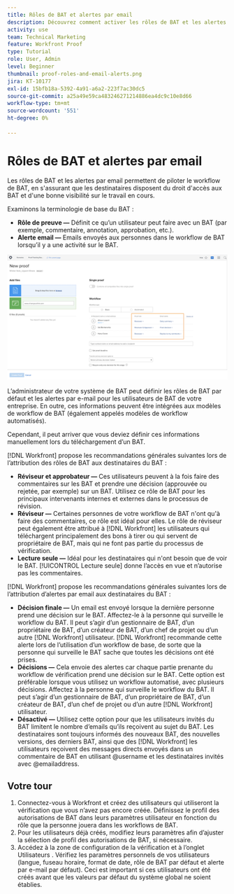 ```yaml
---
title: Rôles de BAT et alertes par email
description: Découvrez comment activer les rôles de BAT et les alertes par email appropriés pour que les destinataires du BAT aient accès aux bons à tirer et aient une bonne visibilité sur le travail effectué dans [!DNL  Workfront].
activity: use
team: Technical Marketing
feature: Workfront Proof
type: Tutorial
role: User, Admin
level: Beginner
thumbnail: proof-roles-and-email-alerts.png
jira: KT-10177
exl-id: 15bfb18a-5392-4a91-a6a2-223f7ac30dc5
source-git-commit: a25a49e59ca483246271214886ea4dc9c10e8d66
workflow-type: tm+mt
source-wordcount: '551'
ht-degree: 0%

---
```


# Rôles de BAT et alertes par email

Les rôles de BAT et les alertes par email permettent de piloter le workflow de BAT, en s&#39;assurant que les destinataires disposent du droit d&#39;accès aux BAT et d&#39;une bonne visibilité sur le travail en cours.

Examinons la terminologie de base du BAT :

* **Rôle de preuve —** Définit ce qu’un utilisateur peut faire avec un BAT (par exemple, commentaire, annotation, approbation, etc.).
* **Alerte email —** Emails envoyés aux personnes dans le workflow de BAT lorsqu’il y a une activité sur le BAT.

![Une image de la fonction [!UICONTROL Nouvelle preuve] avec la fenêtre [!UICONTROL Rôle BAT] et [!UICONTROL Alertes par email] en surbrillance.](assets/proof-roles-and-email-alerts.png)

L’administrateur de votre système de BAT peut définir les rôles de BAT par défaut et les alertes par e-mail pour les utilisateurs de BAT de votre entreprise. En outre, ces informations peuvent être intégrées aux modèles de workflow de BAT (également appelés modèles de workflow automatisés).

Cependant, il peut arriver que vous deviez définir ces informations manuellement lors du téléchargement d’un BAT.

[!DNL Workfront] propose les recommandations générales suivantes lors de l’attribution des rôles de BAT aux destinataires du BAT :

* **Réviseur et approbateur —** Ces utilisateurs peuvent à la fois faire des commentaires sur les BAT et prendre une décision (approuvée ou rejetée, par exemple) sur un BAT. Utilisez ce rôle de BAT pour les principaux intervenants internes et externes dans le processus de révision.
* **Réviseur —** Certaines personnes de votre workflow de BAT n&#39;ont qu&#39;à faire des commentaires, ce rôle est idéal pour elles. Le rôle de réviseur peut également être attribué à [!DNL Workfront] les utilisateurs qui téléchargent principalement des bons à tirer ou qui servent de propriétaire de BAT, mais qui ne font pas partie du processus de vérification.
* **Lecture seule —** Idéal pour les destinataires qui n&#39;ont besoin que de voir le BAT. [!UICONTROL Lecture seule] donne l’accès en vue et n’autorise pas les commentaires.

[!DNL Workfront] propose les recommandations générales suivantes lors de l’attribution d’alertes par email aux destinataires du BAT :

* **Décision finale —** Un email est envoyé lorsque la dernière personne prend une décision sur le BAT. Affectez-le à la personne qui surveille le workflow du BAT. Il peut s’agir d’un gestionnaire de BAT, d’un propriétaire de BAT, d’un créateur de BAT, d’un chef de projet ou d’un autre [!DNL Workfront] utilisateur. [!DNL Workfront] recommande cette alerte lors de l’utilisation d’un workflow de base, de sorte que la personne qui surveille le BAT sache que toutes les décisions ont été prises.
* **Décisions —** Cela envoie des alertes car chaque partie prenante du workflow de vérification prend une décision sur le BAT. Cette option est préférable lorsque vous utilisez un workflow automatisé, avec plusieurs décisions. Affectez à la personne qui surveille le workflow du BAT. Il peut s’agir d’un gestionnaire de BAT, d’un propriétaire de BAT, d’un créateur de BAT, d’un chef de projet ou d’un autre [!DNL Workfront] utilisateur.
* **Désactivé —** Utilisez cette option pour que les utilisateurs invités du BAT limitent le nombre d’emails qu’ils reçoivent au sujet du BAT. Les destinataires sont toujours informés des nouveaux BAT, des nouvelles versions, des derniers BAT, ainsi que des [!DNL Workfront] les utilisateurs reçoivent des messages directs envoyés dans un commentaire de BAT en utilisant @username et les destinataires invités avec @emailaddress.

## Votre tour

1. Connectez-vous à Workfront et créez des utilisateurs qui utiliseront la vérification que vous n’avez pas encore créée. Définissez le profil des autorisations de BAT dans leurs paramètres utilisateur en fonction du rôle que la personne jouera dans les workflows de BAT.
1. Pour les utilisateurs déjà créés, modifiez leurs paramètres afin d’ajuster la sélection de profil des autorisations de BAT, si nécessaire.
1. Accédez à la zone de configuration de la vérification et à l’onglet Utilisateurs . Vérifiez les paramètres personnels de vos utilisateurs (langue, fuseau horaire, format de date, rôle de BAT par défaut et alerte par e-mail par défaut). Ceci est important si ces utilisateurs ont été créés avant que les valeurs par défaut du système global ne soient établies.

<!--
Download the proof role and email alert guides to have on hand as you start uploading proofs and assigning proof recipients.
-->

<!--
## Learn more
* Notifications for proof comments and decisions
-->

<!--
## Guides
* Proof roles
* Email alerts
-->
